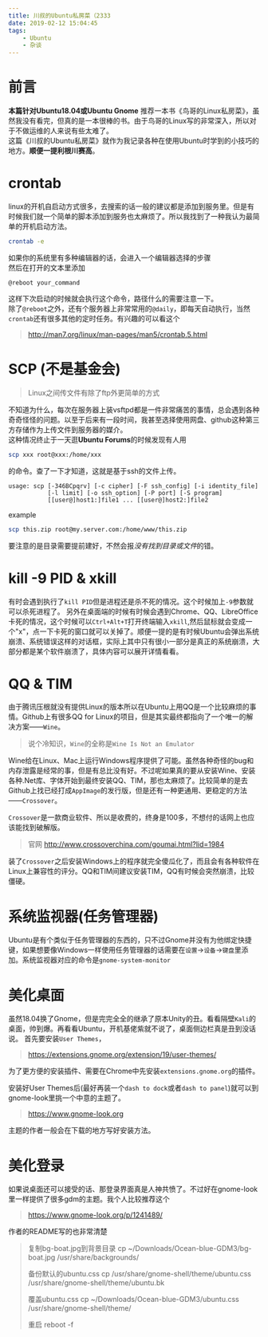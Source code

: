 ```yaml
---
title: 川叔的Ubuntu私房菜（2333
date: 2019-02-12 15:04:45
tags:
    - Ubuntu
    - 杂谈
---
```


# 前言
**本篇针对Ubuntu18.04或Ubuntu Gnome**
推荐一本书《鸟哥的Linux私房菜》，虽然我没有看完，但真的是一本很棒的书。由于鸟哥的Linux写的非常深入，所以对于不做运维的人来说有些太难了。  
这篇《川叔的Ubuntu私房菜》就作为我记录各种在使用Ubuntu时学到的小技巧的地方。**顺便一提利根川赛高**。

# crontab
linux的开机自启动方式很多，去搜索的话一般的建议都是添加到服务里。但是有时候我们就一个简单的脚本添加到服务也太麻烦了。所以我找到了一种我认为最简单的开机启动方法。
```bash
crontab -e
```
如果你的系统里有多种编辑器的话，会进入一个编辑器选择的步骤  
然后在打开的文本里添加
```
@reboot your_command
```
这样下次启动的时候就会执行这个命令，路径什么的需要注意一下。  
除了`@reboot`之外，还有个服务器上非常常用的`@daily`，即每天自动执行，当然`crontab`还有很多其他的定时任务。有兴趣的可以看这个
> http://man7.org/linux/man-pages/man5/crontab.5.html

# SCP (不是基金会)
> Linux之间传文件有除了ftp外更简单的方式

不知道为什么，每次在服务器上装vsftpd都是一件非常痛苦的事情，总会遇到各种奇奇怪怪的问题。以至于后来有一段时间，我甚至选择使用网盘、github这种第三方存储作为上传文件到服务器的媒介。  
这种情况终止于一天逛**Ubuntu Forums**的时候发现有人用
```bash
scp xxx root@xxx:/home/xxx
```
的命令。查了一下才知道，这就是基于ssh的文件上传。
```
usage: scp [-346BCpqrv] [-c cipher] [-F ssh_config] [-i identity_file]
           [-l limit] [-o ssh_option] [-P port] [-S program]
           [[user@]host1:]file1 ... [[user@]host2:]file2

```
example
```bash
scp this.zip root@my.server.com:/home/www/this.zip
```
要注意的是目录需要提前建好，不然会报*没有找到目录或文件*的错。

# kill -9 PID & xkill
有时会遇到执行了`kill PID`但是进程还是杀不死的情况。这个时候加上`-9`参数就可以杀死进程了。
另外在桌面端的时候有时候会遇到Chrome、QQ、LibreOffice卡死的情况，这个时候可以`Ctrl+Alt+T`打开终端输入`xkill`,然后鼠标就会变成一个"x"，点一下卡死的窗口就可以关掉了。顺便一提的是有时候Ubuntu会弹出系统崩溃、系统错误这样的对话框，实际上其中只有很小一部分是真正的系统崩溃，大部分都是某个软件崩溃了，具体内容可以展开详情看看。

# QQ & TIM
由于腾讯压根就没有提供Linux的版本所以在Ubuntu上用QQ是一个比较麻烦的事情。Github上有很多QQ for Linux的项目，但是其实最终都指向了一个唯一的解决方案——`Wine`。  
> 说个冷知识，`Wine`的全称是`Wine Is Not an Emulator`

Wine给在Linux、Mac上运行Windows程序提供了可能。虽然各种奇怪的bug和内存泄露是经常的事，但是有总比没有好。不过呢如果真的要从安装Wine、安装各种.Net库、字体开始到最终安装QQ、TIM，那也太麻烦了。比较简单的是去Github上找已经打成`AppImage`的发行版，但是还有一种更通用、更稳定的方法——`Crossover`。

`Crossover`是一款商业软件、所以是收费的，终身是100多，不想付的话网上也应该能找到破解版。
>官网 http://www.crossoverchina.com/goumai.html?lid=1984

装了`Crossover`之后安装Windows上的程序就完全傻瓜化了，而且会有各种软件在Linux上兼容性的评分。QQ和TIM间建议安装TIM，QQ有时候会突然崩溃，比较僵硬。

# 系统监视器(任务管理器)
Ubuntu是有个类似于任务管理器的东西的，只不过Gnome并没有为他绑定快捷键，如果想要像Windows一样使用任务管理器的话需要在`设置`->`设备`->`键盘`里添加。系统监视器对应的命令是`gnome-system-monitor`

# 美化桌面
虽然18.04换了Gnome，但是完完全全的继承了原本Unity的丑。看看隔壁`Kali`的桌面，帅到爆。再看看Ubuntu，开机基佬紫就不说了，桌面侧边栏真是丑到没话说。
首先要安装`User Themes`，
> https://extensions.gnome.org/extension/19/user-themes/

为了更方便的安装插件、需要在Chrome中先安装`extensions.gnome.org`的插件。

安装好User Themes后(最好再装一个`dash to dock`或者`dash to panel`)就可以到gnome-look里挑一个中意的主题了。
> https://www.gnome-look.org

主题的作者一般会在下载的地方写好安装方法。

# 美化登录
如果说桌面还可以接受的话、那登录界面真是人神共愤了。不过好在gnome-look里一样提供了很多gdm的主题。我个人比较推荐这个
> https://www.gnome-look.org/p/1241489/

作者的README写的也非常清楚

>复制bg-boat.jpg到背景目录
>cp ~/Downloads/Ocean-blue-GDM3/bg-boat.jpg /usr/share/backgrounds/
>
>备份默认的ubuntu.css
>cp /usr/share/gnome-shell/theme/ubuntu.css /usr/share/gnome-shell/theme/ubuntu.bk
>
>覆盖ubuntu.css
>cp ~/Downloads/Ocean-blue-GDM3/ubuntu.css /usr/share/gnome-shell/theme/
>
>重启
>reboot -f
